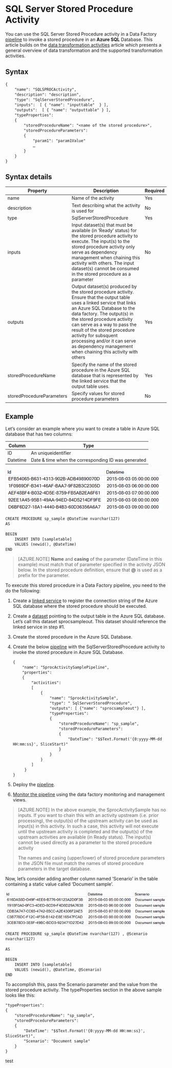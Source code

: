<properties 
	pageTitle="SQL Server Stored Procedure Activity" 
	description="Learn how you can use the SQL Server Stored Procedure Activity to invoke a stored procedure in an Azure SQL Database from a Data Factory pipeline." 
	services="data-factory" 
	documentationCenter="" 
	authors="spelluru" 
	manager="jhubbard" 
	editor="monicar"/>

<tags 
	ms.service="data-factory" 
	ms.workload="data-services" 
	ms.tgt_pltfrm="na" 
	ms.devlang="na" 
	ms.topic="article" 
	ms.date="08/04/2015" 
	ms.author="spelluru"/>

# SQL Server Stored Procedure Activity

You can use the SQL Server Stored Procedure activity in a Data Factory [pipeline](data-factory-create-pipelines.md) to invoke a stored procedure in an **Azure SQL** Database. This article builds on the [data transformation activities](data-factory-data-transformation-activities.md) article which presents a general overview of data transformation and the supported transformation activities.

## Syntax
	{
    	"name": "SQLSPROCActivity",
    	"description": "description", 
    	"type": "SqlServerStoredProcedure",
    	"inputs":  [ { "name": "inputtable"  } ],
    	"outputs":  [ { "name": "outputtable" } ],
    	"typeProperties":
    	{
        	"storedProcedureName": "<name of the stored procedure>",
        	"storedProcedureParameters":  
        	{
				"param1": "param1Value"
				…
        	}
    	}
	}

## Syntax details

Property | Description | Required
-------- | ----------- | --------
name | Name of the activity | Yes
description | Text describing what the activity is used for | No
type | SqlServerStoredProcedure | Yes
inputs | Input dataset(s) that must be available (in ‘Ready’ status) for the stored procedure activity to execute. The input(s) to the stored procedure activity only serve as dependency management when chaining this activity with others. The input dataset(s) cannot be consumed in the stored procedure as a parameter | No
outputs | Output dataset(s) produced by the stored procedure activity. Ensure that the output table uses a linked service that links an Azure SQL Database to the data factory. The output(s) in the stored procedure activity can serve as a way to pass the result of the stored procedure activity for subsquent processing and/or it can serve as dependency management when chaining this activity with others | Yes
storedProcedureName | Specify the name of the stored procedure in the Azure SQL database that is represented by the  linked service that the output table uses. | Yes
storedProcedureParameters | Specify values for stored procedure parameters | No

## Example

Let’s consider an example where you want to create a table in Azure SQL database that has two columns: 

Column | Type
------ | ----
ID | An uniqueidentifier
Datetime | Date & time when the corresponding ID was generated

![Sample data](./media/data-factory-stored-proc-activity/sample-data.png)

	CREATE PROCEDURE sp_sample @DateTime nvarchar(127)
	AS
	
	BEGIN
	    INSERT INTO [sampletable]
	    VALUES (newid(), @DateTime)
	END

> [AZURE.NOTE] **Name** and **casing** of the parameter (DateTime in this example) must match that of parameter specified in the activity JSON below. In the stored procedure definition, ensure that **@** is used as a prefix for the parameter.   

To execute this stored procedure in a Data Factory pipeline, you need to the do the following:

1.	Create a [linked service](data-factory-azure-sql-connector.md/#azure-sql-linked-service-properties)  to register the connection string of the Azure SQL database where the stored procedure should be executed.
2.	Create a [dataset](data-factory-azure-sql-connector.md/#azure-sql-dataset-type-properties)  pointing to the output table in the Azure SQL database. Let’s call this dataset sprocsampleout. This dataset should reference the linked service in step #1. 
3.	Create the stored procedure in the Azure SQL Database.
4.	Create the below [pipeline](data-factory-azure-sql-connector.md/#azure-sql-copy-activity-type-properties)  with the SqlServerStoredProcedure activity to invoke the stored procedure in Azure SQL Database.

		{
		    "name": "SprocActivitySamplePipeline",
		    "properties":
		    {
		        "activities":
		        [
		            {
		            	"name": "SprocActivitySample",
		             	"type": " SqlServerStoredProcedure",
		             	"outputs": [ {"name": "sprocsampleout"} ],
		             	"typeProperties":
		              	{
		                	"storedProcedureName": "sp_sample",
			        		"storedProcedureParameters": 
		        			{
		            			"DateTime": "$$Text.Format('{0:yyyy-MM-dd HH:mm:ss}', SliceStart)"
		        			}
						}
	            	}
		        ]
		     }
		}
5.	Deploy the [pipeline](data-factory-create-pipelines.md).
6.	[Monitor the pipeline](data-factory-monitor-manage-pipelines.md) using the data factory monitoring and management views.

> [AZURE.NOTE] In the above example, the SprocActivitySample has no inputs. If you want to chain this with an activity upstream (i.e. prior processing), the output(s) of the upstream activity can be used as input(s) in this activity.  In such a  case, this activity will not execute until the upstream activity is completed and the output(s) of the upstream activities are available (in Ready status). The input(s) cannot be used directly as a parameter to the stored procedure activity
> 
> The names and casing (upper/lower) of stored procedure parameters in the JSON file must match the names of stored procedure parameters in the target database.

Now, let’s consider adding another column named ‘Scenario’ in the table containing a static value called ‘Document sample’.

![Sample data 2](./media/data-factory-stored-proc-activity/sample-data-2.png)

	CREATE PROCEDURE sp_sample @DateTime nvarchar(127) , @Scenario nvarchar(127)
	
	AS
	
	BEGIN
	    INSERT INTO [sampletable]
	    VALUES (newid(), @DateTime, @Scenario)
	END

To accomplish this, pass the Scenario parameter and the value from the stored procedure activity. The typeProperties section in the above sample looks like this:

	"typeProperties":
	{
		"storedProcedureName": "sp_sample",
	    "storedProcedureParameters": 
	    {
	    	"DateTime": "$$Text.Format('{0:yyyy-MM-dd HH:mm:ss}', SliceStart)",
			"Scenario": "Document sample"
		}
	}

test
